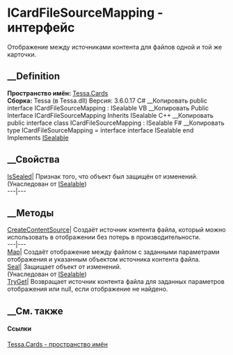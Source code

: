 # ICardFileSourceMapping - интерфейс
Отображение между источниками контента для файлов одной и той же карточки.
## __Definition
 **Пространство имён:** [Tessa.Cards](N_Tessa_Cards.htm)  
 **Сборка:** Tessa (в Tessa.dll) Версия: 3.6.0.17
C# __Копировать
     public interface ICardFileSourceMapping : ISealable
VB __Копировать
     Public Interface ICardFileSourceMapping
    	Inherits ISealable
C++ __Копировать
     public interface class ICardFileSourceMapping : ISealable
F# __Копировать
     type ICardFileSourceMapping = 
        interface
            interface ISealable
        end
Implements
    [ISealable](T_Tessa_Platform_ISealable.htm)
##  __Свойства
[IsSealed](P_Tessa_Platform_ISealable_IsSealed.htm)| Признак того, что объект
был защищён от изменений.  
(Унаследован от [ISealable](T_Tessa_Platform_ISealable.htm))  
---|---  
##  __Методы
[CreateContentSource](M_Tessa_Cards_ICardFileSourceMapping_CreateContentSource.htm)|
Создаёт источник контента файла, который можно использовать в отображении без
потерь в производительности.  
---|---  
[Map](M_Tessa_Cards_ICardFileSourceMapping_Map.htm)|  Создаёт отображение
между файлом с заданными параметрами отображения и указанным объектом
источника контента файла.  
[Seal](M_Tessa_Platform_ISealable_Seal.htm)| Защищает объект от изменений.  
(Унаследован от [ISealable](T_Tessa_Platform_ISealable.htm))  
[TryGet](M_Tessa_Cards_ICardFileSourceMapping_TryGet.htm)|  Возвращает
источник контента файла для заданных параметров отображения или null, если
отображение не найдено.  
## __См. также
#### Ссылки
[Tessa.Cards - пространство имён](N_Tessa_Cards.htm)
